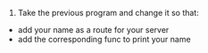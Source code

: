 1. Take the previous program and change it so that:
* add your name as a route for your server
* add the corresponding func to print your name